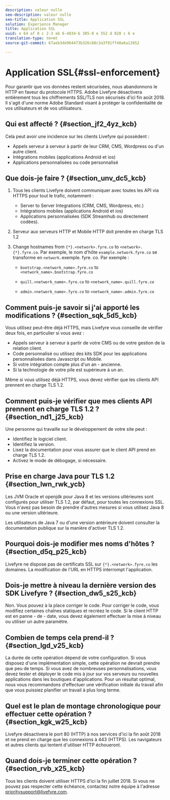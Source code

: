 ```yaml
---
description: valeur nulle
seo-description: valeur nulle
seo-title: Application SSL
solution: Experience Manager
title: Application SSL
uuid: e 64 af 8 c 2-3 ab 6-4034-b 385-0 e 552 d 828 c 6 e
translation-type: tm+mt
source-git-commit: 67aeb3de964473b326c88c3a3f81ff48a6a12652

---
```



# Application SSL{#ssl-enforcement}

Pour garantir que vos données restent sécurisées, nous abandonnons le HTTP en faveur du protocole HTTPS. Adobe Livefyre désactivera entièrement tous les chiffrements SSL/TLS non sécurisés d'ici fin août 2018. Il s'agit d'une norme Adobe Standard visant à protéger la confidentialité de vos utilisateurs et de vos utilisateurs.

## Qui est affecté ? {#section_jf2_4yz_kcb}

Cela peut avoir une incidence sur les clients Livefyre qui possèdent :

* Appels serveur à serveur à partir de leur CRM, CMS, Wordpress ou d'un autre client.
* Intégrations mobiles (applications Android et ios)
* Applications personnalisées ou code personnalisé

## Que dois-je faire ? {#section_unv_dc5_kcb}

1. Tous les clients Livefyre doivent communiquer avec toutes les API via HTTPS pour tout le trafic, notamment :

   * Server to Server Integrations (CRM, CMS, Wordpress, etc.)
   * Intégrations mobiles (applications Android et ios)
   * Applications personnalisées (SDK Streamhub ou directement codées).

1. Serveur aux serveurs HTTP et Mobile HTTP doit prendre en charge TLS 1.2
1. Change hostnames from `{*}.<network>.fyre.co` to `<network>.{*}.fyre.co`. Par exemple, le nom d'hôte `example.network.fyre.co` se transforme en `network.`exemple. fyre. co. Par exemple :

   * `bootstrap.<network_name>.fyre.co` to `<network_name>.bootstrap.fyre.co`

   * `quill.<network_name>.fyre.co` to `<network_name>.quill.fyre.co`

   * `admin.<network_name>.fyre.co` to `<network_name>.admin.fyre.co`

## Comment puis-je savoir si j'ai apporté les modifications ? {#section_sqk_5d5_kcb}

Vous utilisez peut-être déjà HTTPS, mais Livefyre vous conseille de vérifier deux fois, en particulier si vous avez :

* Appels serveur à serveur à partir de votre CMS ou de votre gestion de la relation client.
* Code personnalisé ou utilisez des kits SDK pour les applications personnalisées dans Javascript ou Mobile.
* Si votre intégration compte plus d'un an - ancienne.
* Si la technologie de votre pile est supérieure à un an.

Même si vous utilisez déjà HTTPS, vous devez vérifier que les clients API prennent en charge TLS 1.2.

## Comment puis-je vérifier que mes clients API prennent en charge TLS 1.2 ? {#section_nd1_j25_kcb}

Une personne qui travaille sur le développement de votre site peut :

* Identifiez le logiciel client.
* Identifiez la version.
* Lisez la documentation pour vous assurer que le client API prend en charge TLS 1.2.
* Activez le mode de débogage, si nécessaire.

## Prise en charge Java pour TLS 1.2 {#section_lwn_rwk_ycb}

Les JVM Oracle et openjdk pour Java 8 et les versions ultérieures sont configurés pour utiliser TLS 1.2, par défaut, pour toutes les connexions SSL. Vous n'avez pas besoin de prendre d'autres mesures si vous utilisez Java 8 ou une version ultérieure.

Les utilisateurs de Java 7 ou d'une version antérieure doivent consulter la documentation publique sur la manière d'activer TLS 1.2.

## Pourquoi dois-je modifier mes noms d'hôtes ? {#section_d5q_p25_kcb}

Livefyre ne dispose pas de certificats SSL sur `{*}.<network>.fyre.co` les domaines. La modification de l'URL en HTTPS interrompt l'application.

## Dois-je mettre à niveau la dernière version des SDK Livefyre ? {#section_dw5_s25_kcb}

Non. Vous pouvez à la place corriger le code. Pour corriger le code, vous modifiez certaines chaînes statiques et recréez le code. Si le client HTTP est en panne - de - date, vous devez également effectuer la mise à niveau ou utiliser un autre paramètre.

## Combien de temps cela prend-il ? {#section_lgd_v25_kcb}

La durée de cette opération dépend de votre configuration. Si vous disposez d'une implémentation simple, cette opération ne devrait prendre que peu de temps. Si vous avez de nombreuses personnalisations, vous devez tester et déployer le code mis à jour sur vos serveurs ou nouvelles applications dans les boutiques d'applications. Pour un résultat optimal, nous vous recommandons d'effectuer une vérification initiale du travail afin que vous puissiez planifier un travail à plus long terme.

## Quel est le plan de montage chronologique pour effectuer cette opération ? {#section_kgk_w25_kcb}

Livefyre désactivera le port 80 (HTTP) à nos services d'ici la fin août 2018 et ne prend en charge que les connexions à 443 (HTTPS). Les navigateurs et autres clients qui tentent d'utiliser HTTP échoueront.

## Quand dois-je terminer cette opération ? {#section_rvb_x25_kcb}

Tous les clients doivent utiliser HTTPS d'ici la fin juillet 2018. Si vous ne pouvez pas respecter cette échéance, contactez notre équipe à l'adresse prioritysupport@livefyre.com.
